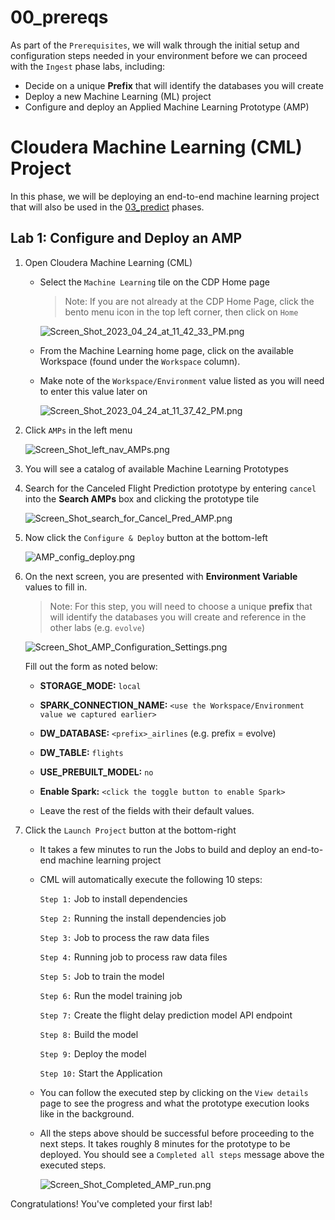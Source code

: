 # 00_prereqs

As part of the `Prerequisites`, we will walk through the initial setup and configuration steps needed in your environment before we can proceed with the `Ingest` phase labs, including:

- Decide on a unique **Prefix** that will identify the databases you will create
- Deploy a new Machine Learning (ML) project
- Configure and deploy an Applied Machine Learning Prototype (AMP)


# Cloudera Machine Learning (CML) Project

In this phase, we will be deploying an end\-to\-end machine learning project that will also be used in the [03_predict](03_predict.md) phases.

## Lab 1: Configure and Deploy an AMP

1. Open Cloudera Machine Learning (CML)

    - Select the `Machine Learning` tile on the CDP Home page
    
        > Note: If you are not already at the CDP Home Page, click the bento menu icon in the top left corner, then click on `Home`
        
        ![Screen_Shot_2023_04_24_at_11_42_33_PM.png](images/Screen_Shot_2023_04_24_at_11_42_33_PM.png)
    
    - From the Machine Learning home page, click on the available Workspace (found under the `Workspace` column). 

    - Make note of the `Workspace/Environment` value listed as you will need to enter this value later on

        ![Screen_Shot_2023_04_24_at_11_37_42_PM.png](images/Screen_Shot_2023_04_24_at_11_37_42_PM.png)

2. Click `AMPs` in the left menu

    ![Screen_Shot_left_nav_AMPs.png](images/Screen_Shot_left_nav_AMPs.png)

3. You will see a catalog of available Machine Learning Prototypes

4. Search for the Canceled Flight Prediction prototype by entering `cancel` into the **Search AMPs** box and clicking the prototype tile

    ![Screen_Shot_search_for_Cancel_Pred_AMP.png](images/Screen_Shot_search_for_Cancel_Pred_AMP.png)

5. Now click the `Configure & Deploy` button at the bottom-left

    ![AMP_config_deploy.png](images/AMP_config_deploy.png)

6. On the next screen, you are presented with **Environment Variable** values to fill in.

   > Note: For this step, you will need to choose a unique **prefix** that will identify the databases you will create and reference in the other labs (e.g. `evolve`)

     ![Screen_Shot_AMP_Configuration_Settings.png](images/Screen_Shot_AMP_Configuration_Settings.png)

    Fill out the form as noted below:

    - **STORAGE_MODE:** `local`
    - **SPARK_CONNECTION_NAME:** `<use the Workspace/Environment value we captured earlier>`
    - **DW_DATABASE:** `<prefix>_airlines` (e.g. prefix = evolve)
    - **DW_TABLE:** `flights`
    - **USE_PREBUILT_MODEL:** `no`
    - **Enable Spark:** `<click the toggle button to enable Spark>`

    - Leave the rest of the fields with their default values.

7. Click the `Launch Project` button at the bottom-right

    - It takes a few minutes to run the Jobs to build and deploy an end\-to\-end machine learning project

    - CML will automatically execute the following 10 steps:

        `Step 1:` Job to install dependencies

        `Step 2:` Running the install dependencies job

        `Step 3:` Job to process the raw data files

        `Step 4:` Running job to process raw data files

        `Step 5:` Job to train the model

        `Step 6:` Run the model training job

        `Step 7:` Create the flight delay prediction model API endpoint

        `Step 8:` Build the model

        `Step 9:` Deploy the model

        `Step 10:` Start the Application

    - You can follow the executed step by clicking on the `View details` page to see the progress and what the prototype execution looks like in the background.

    - All the steps above should be successful before proceeding to the next steps. It takes roughly 8 minutes for the prototype to be deployed. You should see a `Completed all steps` message above the executed steps.

        ![Screen_Shot_Completed_AMP_run.png](images/Screen_Shot_Completed_AMP_run.png)

Congratulations! You've completed your first lab!